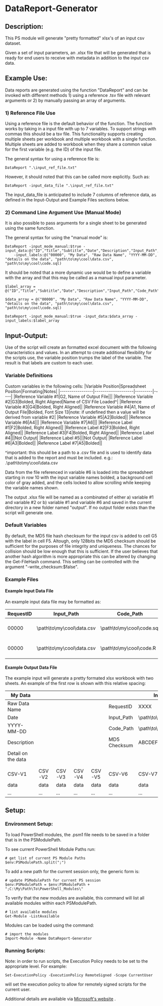 # DataReport-Generator
## Description:
This PS module will generate "pretty formatted" xlsx's of an input csv dataset.

Given a set of input parameters, an .xlsx file that will be generated that is ready for end users to receive with metadata in addition to the input csv data. 

## Example Use:
Data reports are generated using the function "DataReport" and can be invoked with different methods 1) using a reference .tsv file with relevant arguments or 2) by manually passing an array of arguments.

### 1) Reference File Use
Using a reference file is the default behavior of the function. The function works by taking in a input file with up to 7 variables. To support strings with commas this should be a tsv file. This functionality supports creating multiple sheets per workbook and multiple workbook with a single function. Multiple sheets are added to workbook when they share a common value for the first variable (e.g. the ID) of the input file. 

The general syntax for using a reference file is:
```
DataReport ".\input_ref_file.txt"
```

However, it should noted that this can be called more explicitly. Such as:
```
DataReport -input_data_file ".\input_ref_file.txt"
```

The input_data_file is anticipated to include 7 columns of reference data, as defined in the Input-Output and Example Files sections below.

### 2) Command Line Argument Use (Manual Mode)
It is also possible to pass arguments for a single sheet to be generated using the same function. 

The general syntax for using the "manual mode" is:
```
DataReport -input_mode_manual:$true -input_data:@("ID","Title","Subtitle","Date","Description","Input_Path","Code_Path") 
	-input_labels:@("00000", "My Data", "Raw Data Name", "YYYY-MM-DD", "details on the data", "path\to\my\cool\data.csv", "path\to\my\cool\code.sql)
```

It should be noted that a more dynamic use would be to define a variable with the array and that this may be called as a manual input parameter.
```
$label_array = @("ID","Title","Subtitle","Date","Description","Input_Path","Code_Path")

$data_array = @("00000", "My Data", "Raw Data Name", "YYYY-MM-DD", "details on the data", "path\to\my\cool\data.csv", "path\to\my\cool\code.sql)

DataReport -input_mode_manual:$true -input_data:$data_array -input_labels:$label_array
```

## Input-Output:
Use of the script will create an formatted excel document with the following characteristics and values. In an attempt to create additional flexibility for the scripts use, the variable position trumps the label of the variable. The result is that labels are custom to each user. 

### Variable Definitions
Custom variables in the following cells:
|Variable Position|Spreadsheet Position|Formating|Notes|
|-----------------|--------------------|---------|-----|
|Reference Variable #1|G2, Name of Output File|||
|Reference Variable #2|G3|Bolded, Right Aligned|Name of CSV File Loaded^|
|Reference Variable #3|G4|Bolded, Right Aligned||
|Reference Variable #4|A1, Name of Output File|Bolded, Font Size 13|note: if undefined then a value will be derived from variable #2|
|Reference Variable #5|A2|Bolded||
|Reference Variable #6|A4|||
|Reference Variable #7|A6|||
|Reference Label #1|F2|Bolded, Right Aligned||
|Reference Label #2|F3|Bolded, Right Aligned||
|Reference Label #3|F4|Bolded, Right Aligned||
|Reference Label #4|||Not Output|
|Reference Label #5|||Not Output|
|Reference Label #6|A3|Bolded||
|Reference Label #7|A5|Bolded||

^important: this should be a path to a .csv file and is used to identify data that is added to the report and must be included. e.g.: .\path\to\my\cool\data.csv

Data from the file referenced in variable #6 is loaded into the spreadsheet starting in row 10 with the input variable names bolded, a background cell color of gray added, and the cells locked to allow scrolling while keeping the variable names shown.

The output .xlsx file will be named as a combinated of either a) variable #1 and variable #2 or b) variable #1 and variable #6 and saved in the current directory in a new folder named "output". If no output folder exists than the script will generate one.

### Default Variables
By default, the MD5 file hash checksum for the input csv is added to cell G5 with the label in cell F5. Altough, only 128bits the MD5 checksum should be sufficient for the purposes of file integrity and uniqueness. The chances for collision should be low enough that this is sufficient. If the user believes that another hash algorithm is more appropriate this can be altered by changing the Get-FileHash command. 
This setting can be controlled with the argument "-write_checksum:$false".

### Example Files
#### Example Input Data File 
An example input data file may be formatted as:

|RequestID|Input_Path|Code_Path|Title|SubTitle|Date|Description|
|---------|----------|---------|-----|--------|----|-----------|
|00000|\path\to\my\cool\data.csv |\path\to\my\cool\code.sql|My Data|Raw Data Name|YYYY-MM-DD|Details on the data|
|00000|\path\to\my\cool\data.csv |\path\to\my\cool\code.R|My Data|Statistics|YYYY-MM-DD|Details on the data|


#### Example Output Data File
The example input will generate a pretty formated xlsx workbook with two sheets. An example of the first row is shown with this relative spacing:

|My Data|    |    |    |    |    |Internal Use|    |
|-------|----|----|----|----|----|----|----|
|Raw Data Name| | | | |RequestID|XXXX||
|Date| | | | |Input_Path|\path\to\my\cool\data.csv||
|YYYY-MM-DD| | | | |Code_Path|\path\to\my\cool\code.sql||
|Description| | | | |MD5 Checksum|ABCDEFG123456||
|Detail on the data| | | | | | ||
| | | | | | | ||
| | | | | | | ||
|CSV-V1|CSV-V2|CSV-V3|CSV-V4|CSV-V5|CSV-V6|CSV-V7|...|
|data|data|data|data|data|data|data|...|
|...|...|...|...|...|...|...|...|


## Setup: 
### Environment Setup:
To load PowerShell modules, the .psm1 file needs to be saved in a folder that is in the PSModulePath. 

To see current PowerShell Module Paths run:
```
# get list of current PS Module Paths
$env:PSModulePath.split(";")
```

To add a new path for the current session only, the generic form is:
```
# update PSModulePath for current PS session
$env:PSModulePath = $env:PSModulePath + ";C:\My\Path\To\PowerShell_Modules\"
```

To verify that the new modules are available, this command will list all available modules within each PSModulePath.
```
# list available modules 
Get-Module -ListAvailable
```

Modules can be loaded using the command:
```
# import the modules 
Import-Module -Name DataReport-Generator
```

### Running Scripts:
Note: in order to run scripts, the Execution Policy needs to be set to the appropriate level. 
For example:
```
Set-ExecutionPolicy -ExecutionPolicy RemoteSigned -Scope CurrentUser
```
will set the execution policy to allow for remotely signed scripts for the current user. 

Additional details are available via [Microsoft's website](https://docs.microsoft.com/en-us/powershell/module/microsoft.powershell.security/set-executionpolicy?view=powershell-7) . 

